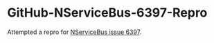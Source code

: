 # GitHub-NServiceBus-6397-Repro

Attempted a repro for [NServiceBus issue 6397](https://github.com/Particular/NServiceBus/issues/6397).

